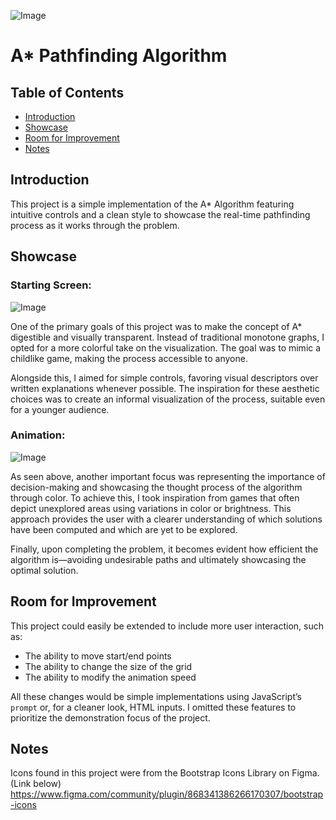 ![Image](https://github.com/user-attachments/assets/b9fb1a3b-9f75-421b-82f2-6fad52f2ed73)

# A* Pathfinding Algorithm

## Table of Contents
- [Introduction](#introduction)
- [Showcase](#showcase)
- [Room for Improvement](#room-for-improvement)
- [Notes](#notes)

## Introduction
This project is a simple implementation of the A* Algorithm featuring intuitive controls and a clean style to showcase the real-time pathfinding process as it works through the problem.

## Showcase
### Starting Screen:
![Image](https://github.com/user-attachments/assets/7c3b5408-6bd7-45f3-aee4-94c3219319ea)

One of the primary goals of this project was to make the concept of A* digestible and visually transparent. Instead of traditional monotone graphs, I opted for a more colorful take on the visualization. The goal was to mimic a childlike game, making the process accessible to anyone. 

Alongside this, I aimed for simple controls, favoring visual descriptors over written explanations whenever possible. The inspiration for these aesthetic choices was to create an informal visualization of the process, suitable even for a younger audience.

### Animation:
![Image](https://github.com/user-attachments/assets/215d3d60-b1ad-433d-ab82-ce65e5abab10)

As seen above, another important focus was representing the importance of decision-making and showcasing the thought process of the algorithm through color. To achieve this, I took inspiration from games that often depict unexplored areas using variations in color or brightness. This approach provides the user with a clearer understanding of which solutions have been computed and which are yet to be explored. 

Finally, upon completing the problem, it becomes evident how efficient the algorithm is—avoiding undesirable paths and ultimately showcasing the optimal solution.

## Room for Improvement
This project could easily be extended to include more user interaction, such as:
- The ability to move start/end points
- The ability to change the size of the grid
- The ability to modify the animation speed  

All these changes would be simple implementations using JavaScript’s `prompt` or, for a cleaner look, HTML inputs. I omitted these features to prioritize the demonstration focus of the project.

## Notes
Icons found in this project were from the Bootstrap Icons Library on Figma. (Link below)  
https://www.figma.com/community/plugin/868341386266170307/bootstrap-icons
